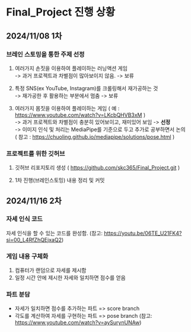 # Final_Project 진행 상황

## 2024/11/08 1차

### 브레인 스토밍을 통한 주제 선정

1. 여러가지 손짓을 이용하여 플레이하는 러닝액션 게임   
	-> 과거 프로젝트과 차별점이 많아보이지 않음. -> 보류

2. 특정 SNS(ex YouTube, Instagram)를 크롤링해서 재가공하는 것   
	-> 재가공한 후 활용하는 부분에서 멈춤 -> 보류

3. 여러가지 몸짓을 이용하여 플레이하는 게임 ( 예 : https://www.youtube.com/watch?v=LKcbQHVB3xM )   
	-> 과거 프로젝트와 차별점이 충분히 있어보이고, 재미있어 보임 -> **선정**   
	-> 이미지 인식 및 처리는 MediaPipe를 기준으로 두고 추가로 공부하면서 논의   
	( 참고 : https://chuoling.github.io/mediapipe/solutions/pose.html )   

### 프로젝트를 위한 깃허브 

1. 깃허브 리포지토리 생성 ( https://github.com/skc365/Final_Project.git )   

2. 1차 진행(브레인스토밍) 내용 정리 및 커밋

## 2024/11/16 2차

### 자세 인식 코드
자세 인식을 할 수 있는 코드를 완성함. (참고: https://youtu.be/06TE_U21FK4?si=00_L4RfZhQEjxaQ2)

### 게임 내용 구체화
1. 컴퓨터가 랜덤으로 자세를 제시함
2. 일정 시간 안에 제시한 자세와 일치하면 점수를 얻음

### 파트 분담
- 자세가 일치하면 점수를 추가하는 파트 => score branch
- 각도를 계산하여 자세를 구현하는 파트 => pose branch (참고: https://www.youtube.com/watch?v=aySurynUNAw)